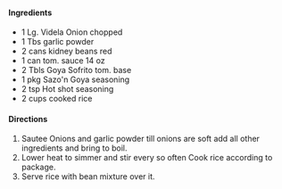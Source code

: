 #### Ingredients

- 1 Lg. Videla Onion chopped
- 1 Tbs garlic powder
- 2 cans kidney beans red
- 1 can tom. sauce 14 oz
- 2 Tbls Goya Sofrito tom. base
- 1 pkg Sazo'n Goya seasoning
- 2 tsp Hot shot seasoning
- 2 cups cooked rice

#### Directions

1. Sautee Onions and garlic powder till onions are soft add all other ingredients and bring to boil.
2. Lower heat to simmer and stir every so often Cook rice according to package.
3. Serve rice with bean mixture over it.

